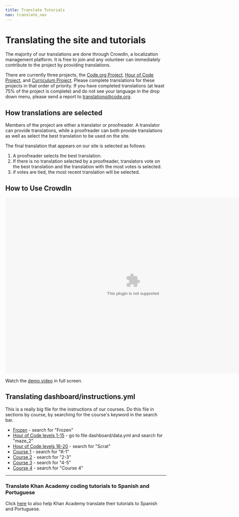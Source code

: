```yaml
---
title: Translate Tutorials
nav: translate_nav
---
```


# Translating the site and tutorials
The majority of our translations are done through CrowdIn, a localization management platform. It is free to join and any volunteer can immediately contribute to the project by providing translations.

There are currently three projects, the [Code.org Project](https://crowdin.com/project/codeorg), [Hour of Code Project](https://crowdin.com/project/hour-of-code), and [Curriculum Project](https://crowdin.com/project/lesson-plans). Please complete translations for these projects in that order of priority. If you have completed translations (at least 75% of the project is complete) and do not see your language in the drop down menu, please send a report to translations@code.org.


## How translations are selected

Members of the project are either a translator or proofreader. A translator can provide translations, while a proofreader can both provide translations as well as select the best translation to be used on the site.

The final translation that appears on our site is selected as follows:

1. A proofreader selects the best translation.
2. If there is no translation selected by a proofreader, translators vote on the best translation and the translation with the most votes is selected.
3. if votes are tied, the most recent translation will be selected.


## How to Use CrowdIn

<embed src="/files/crowdin.swf" width=800 height=550 />

Watch the [demo video](/files/crowdin.swf) in full screen.


## Translating dashboard/instructions.yml
This is a really big file for the instructions of our courses. Do this file in sections by course, by searching for the course's keyword in the search bar.

* [Frozen](studio.code.org/s/frozen) - search for "Frozen"
* [Hour of Code levels 1-15](studio.code.org/hoc/1) - go to file dashboard/data.yml and search for "maze_2"
* [Hour of Code levels 16-20](studio.code.org/hoc/16) - search for "Scrat"
* [Course 1](studio.code.org/s/course1) - search for "K-1"
* [Course 2](studio.code.org/s/course2) - search for "2-3"
* [Course 3](studio.code.org/s/course2) - search for "4-5"
* [Course 4](studio.code.org/s/course4) - search for "Course 4"

 
---

### Translate Khan Academy coding tutorials to Spanish and Portuguese
Click [here](http://cs-blog.khanacademy.org/2013/10/ayuda-traducir-nuestro-curriculo-en.html) to also help Khan Academy translate their tutorials to Spanish and Portuguese.
